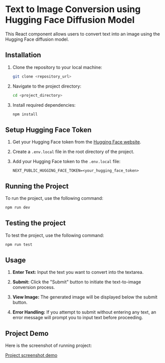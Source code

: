 # Text to Image Conversion using Hugging Face Diffusion Model

This React component allows users to convert text into an image using the Hugging Face diffusion model.

## Installation

1. Clone the repository to your local machine:

    ```bash
    git clone <repository_url>
    ```

2. Navigate to the project directory:

    ```bash
    cd <project_directory>
    ```

3. Install required dependencies:

    ```bash
    npm install
    ```

## Setup Hugging Face Token

1. Get your Hugging Face token from the [Hugging Face website](https://huggingface.co/login).
2. Create a `.env.local` file in the root directory of the project.
3. Add your Hugging Face token to the `.env.local` file:

    ```plaintext
    NEXT_PUBLIC_HUGGING_FACE_TOKEN=<your_hugging_face_token>
    ```

## Running the Project

To run the project, use the following command:

```bash
npm run dev
```

## Testing the project

To test the project, use the following command:

```bash
npm run test
```

## Usage

1. **Enter Text:** Input the text you want to convert into the textarea.

2. **Submit:** Click the "Submit" button to initiate the text-to-image conversion process.

3. **View Image:** The generated image will be displayed below the submit button.

4. **Error Handling:** If you attempt to submit without entering any text, an error message will prompt you to input text before proceeding.


## Project Demo

Here is the screenshot of running project:

<a href="https://ibb.co/ccBkkXk" target="_blank">Project screenshot demo</a>
